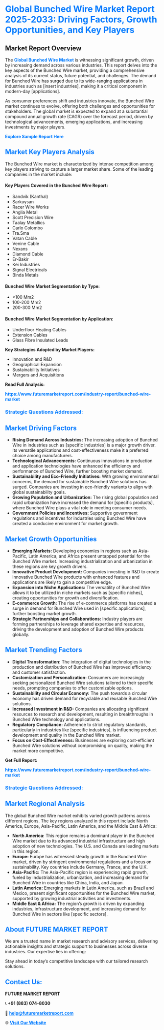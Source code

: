 <h1 style="color: #007BFF;">Global Bunched Wire Market Report 2025-2033: Driving Factors, Growth Opportunities, and Key Players</h1>

<section id="overview">
<h2>Market Report Overview</h2>
<p>The <a href="https://www.futuremarketreport.com/industry-report/bunched-wire-market" style="color: #007BFF; text-decoration: none;"><strong>Global Bunched Wire Market</strong></a> is witnessing significant growth, driven by increasing demand across various industries. This report delves into the key aspects of the Bunched Wire market, providing a comprehensive analysis of its current status, future potential, and challenges. The demand for Bunched Wire has surged due to its wide-ranging applications in industries such as [insert industries], making it a critical component in modern-day [applications].</p>
<p>As consumer preferences shift and industries innovate, the Bunched Wire market continues to evolve, offering both challenges and opportunities for stakeholders. The global market is expected to expand at a substantial compound annual growth rate (CAGR) over the forecast period, driven by technological advancements, emerging applications, and increasing investments by major players.</p>
</section>

<section id="overview">
<p><a href="https://www.futuremarketreport.com/request-sample/reportId=31475" style="color: #007BFF; text-decoration: none;"><strong>Explore Sample Report Here</strong></a></p>
</section>

<section id="key-players">
<h2 style="color: #007BFF;">Market Key Players Analysis</h2>
<p>The Bunched Wire market is characterized by intense competition among key players striving to capture a larger market share. Some of the leading companies in the market include:</p>
<h4>Key Players Covered in the Bunched Wire Report:</h4>
<ul><li>Sandvik (Kanthal)</li><li>Sarkuysan</li><li>Racer Wire Works</li><li>Anglia Metal</li><li>Scott Precision Wire</li><li>Taalay Metallics</li><li>Carlo Colombo</li><li>Tra.Sma</li><li>Vatan Cable</li><li>Venine Cable</li><li>Nexans</li><li>Diamond Cable</li><li>Er-Bakir</li><li>Kei Industries</li><li>Signal Electricals</li><li>Binda Metals</li></ul>
<h4>Bunched Wire Market Segmentation by Type:</h4>
<ul><li>&lt;100 Mm2</li><li>100-200 Mm2</li><li>200-300 Mm2</li></ul>

<h4>Bunched Wire Market Segmentation by Application:</h4>
<ul><li>Underfloor Heating Cables</li><li>Extension Cables</li><li>Glass Fibre Insulated Leads</li></ul>
<p><strong>Key Strategies Adopted by Market Players:</strong></p>
<ul>
<li>Innovation and R&D</li>
<li>Geographical Expansion</li>
<li>Sustainability Initiatives</li>
<li>Mergers and Acquisitions</li>
</ul>
</section>

<section>
<p><strong>Read Full Analysis: </strong></p><a href="https://www.futuremarketreport.com/industry-report/bunched-wire-market" style="color: #007BFF; text-decoration: none;"><strong>https://www.futuremarketreport.com/industry-report/bunched-wire-market</strong></a>
<h3 style="color: #007BFF;">Strategic Questions Addressed:</h3>
</section>

<section id="driving-factors">
<h2 style="color: #007BFF;">Market Driving Factors</h2>
<ul>
<li><strong>Rising Demand Across Industries:</strong> The increasing adoption of Bunched Wire in industries such as [specific industries] is a major growth driver. Its versatile applications and cost-effectiveness make it a preferred choice among manufacturers.</li>
<li><strong>Technological Advancements:</strong> Continuous innovations in production and application technologies have enhanced the efficiency and performance of Bunched Wire, further boosting market demand.</li>
<li><strong>Sustainability and Eco-Friendly Initiatives:</strong> With growing environmental concerns, the demand for sustainable Bunched Wire solutions has surged. Companies are investing in eco-friendly variants to align with global sustainability goals.</li>
<li><strong>Growing Population and Urbanization:</strong> The rising global population and rapid urbanization have increased the demand for [specific products], where Bunched Wire plays a vital role in meeting consumer needs.</li>
<li><strong>Government Policies and Incentives:</strong> Supportive government regulations and incentives for industries using Bunched Wire have created a conducive environment for market growth.</li>
</ul>
</section>

<section id="growth-opportunities">
<h2 style="color: #007BFF;">Market Growth Opportunities</h2>
<ul>
<li><strong>Emerging Markets:</strong> Developing economies in regions such as Asia-Pacific, Latin America, and Africa present untapped potential for the Bunched Wire market. Increasing industrialization and urbanization in these regions are key growth drivers.</li>
<li><strong>Innovative Product Development:</strong> Companies investing in R&D to create innovative Bunched Wire products with enhanced features and applications are likely to gain a competitive edge.</li>
<li><strong>Expansion into Niche Applications:</strong> The versatility of Bunched Wire allows it to be utilized in niche markets such as [specific niches], creating opportunities for growth and diversification.</li>
<li><strong>E-commerce Growth:</strong> The rise of e-commerce platforms has created a surge in demand for Bunched Wire used in [specific applications], further boosting market growth.</li>
<li><strong>Strategic Partnerships and Collaborations:</strong> Industry players are forming partnerships to leverage shared expertise and resources, driving the development and adoption of Bunched Wire products globally.</li>
</ul>
</section>

<section id="trending-factors">
<h2 style="color: #007BFF;">Market Trending Factors</h2>
<ul>
<li><strong>Digital Transformation:</strong> The integration of digital technologies in the production and distribution of Bunched Wire has improved efficiency and customer satisfaction.</li>
<li><strong>Customization and Personalization:</strong> Consumers are increasingly seeking personalized Bunched Wire solutions tailored to their specific needs, prompting companies to offer customizable options.</li>
<li><strong>Sustainability and Circular Economy:</strong> The push towards a circular economy has driven demand for recyclable and reusable Bunched Wire solutions.</li>
<li><strong>Increased Investment in R&D:</strong> Companies are allocating significant resources to research and development, resulting in breakthroughs in Bunched Wire technology and applications.</li>
<li><strong>Regulatory Compliance:</strong> Adherence to strict regulatory standards, particularly in industries like [specific industries], is influencing product development and quality in the Bunched Wire market.</li>
<li><strong>Focus on Cost-Effectiveness:</strong> Businesses are exploring cost-efficient Bunched Wire solutions without compromising on quality, making the market more competitive.</li>
</ul>
</section>

<section>
<p><strong>Get Full Report: </strong></p><a href="https://www.futuremarketreport.com/industry-report/bunched-wire-market" style="color: #007BFF; text-decoration: none;"><strong>https://www.futuremarketreport.com/industry-report/bunched-wire-market</strong></a>
<h3 style="color: #007BFF;">Strategic Questions Addressed:</h3>
</section>


<section id="regional-analysis">
<h2 style="color: #007BFF;">Market Regional Analysis</h2>
<p>The global Bunched Wire market exhibits varied growth patterns across different regions. The key regions analyzed in this report include North America, Europe, Asia-Pacific, Latin America, and the Middle East & Africa:</p>
<ul>
<li><strong>North America:</strong> This region remains a dominant player in the Bunched Wire market due to its advanced industrial infrastructure and high adoption of new technologies. The U.S. and Canada are leading markets in this region.</li>
<li><strong>Europe:</strong> Europe has witnessed steady growth in the Bunched Wire market, driven by stringent environmental regulations and a focus on sustainability. Key countries include Germany, France, and the U.K.</li>
<li><strong>Asia-Pacific:</strong> The Asia-Pacific region is experiencing rapid growth, fueled by industrialization, urbanization, and increasing demand for Bunched Wire in countries like China, India, and Japan.</li>
<li><strong>Latin America:</strong> Emerging markets in Latin America, such as Brazil and Mexico, present significant opportunities for the Bunched Wire market, supported by growing industrial activities and investments.</li>
<li><strong>Middle East & Africa:</strong> The region’s growth is driven by expanding industries, infrastructure development, and increasing demand for Bunched Wire in sectors like [specific sectors].</li>
</ul>
</section>

<footer>
<h2 style="color: #007BFF;">About FUTURE MARKET REPORT</h2>
<p>We are a trusted name in market research and advisory services, delivering actionable insights and strategic support to businesses across diverse industries. Our expertise lies in offering:</p>

<p>Stay ahead in today’s competitive landscape with our tailored research solutions.</p>

<h2 style="color: #007BFF;">Contact Us:</h2>
<p><strong>FUTURE MARKET REPORT</strong></p>
<p>📞 <strong>+91 (883) 074-8030</strong></p>
<p>📧 <strong><a href="mailto:help@futuremarketreport.com" style="color: #007BFF;">help@futuremarketreport.com</a></strong></p>
<p>🌐 <strong><a href="https://www.futuremarketreport.com/" style="color: #007BFF;">Visit Our Website</a></strong></p>
</footer>